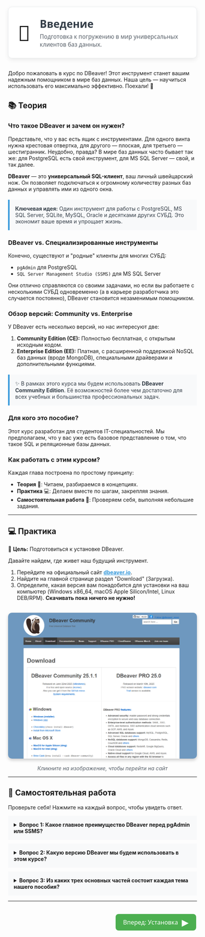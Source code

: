 <div style="display: flex; align-items: center; background-color: white; padding: 25px; border-radius: 10px; box-shadow: 0 4px 12px rgba(0,0,0,0.08); border: 1px solid #EAECEE; font-family: 'Segoe UI', 'Roboto', sans-serif;">
    <div style="font-size: 4em; margin-right: 25px; user-select: none;">👋</div>
    <div>
        <h1 style="margin: 0; color: #333D47;">Введение</h1>
        <p style="margin: 5px 0 0 0; font-size: 1.1em; color: #586069;">Подготовка к погружению в мир универсальных клиентов баз данных.</p>
    </div>
</div>

<br>

Добро пожаловать в курс по DBeaver! Этот инструмент станет вашим надежным помощником в мире баз данных. Наша цель — научиться использовать его максимально эффективно. Поехали! 🚀

## 📚 Теория

### Что такое DBeaver и зачем он нужен?

Представьте, что у вас есть ящик с инструментами. Для одного винта нужна крестовая отвертка, для другого — плоская, для третьего — шестигранник. Неудобно, правда? В мире баз данных часто бывает так же: для PostgreSQL есть свой инструмент, для MS SQL Server — свой, и так далее.

**DBeaver** — это **универсальный SQL-клиент**, ваш личный швейцарский нож. Он позволяет подключаться к огромному количеству разных баз данных и управлять ими из одного окна.

<blockquote style="background-color: #F8F9FA; border-left: 4px solid #3498DB; padding: 15px; margin: 20px 0; color: #333D47;">
    <b>Ключевая идея:</b> Один инструмент для работы с PostgreSQL, MS SQL Server, SQLite, MySQL, Oracle и десятками других СУБД. Это экономит ваше время и упрощает жизнь.
</blockquote>

### DBeaver vs. Специализированные инструменты

Конечно, существуют и "родные" клиенты для многих СУБД:
* `pgAdmin` для PostgreSQL
* `SQL Server Management Studio (SSMS)` для MS SQL Server

Они отлично справляются со своими задачами, но если вы работаете с несколькими СУБД одновременно (а в карьере разработчика это случается постоянно), DBeaver становится незаменимым помощником.

### Обзор версий: Community vs. Enterprise

У DBeaver есть несколько версий, но нас интересуют две:
1.  **Community Edition (CE):** Полностью бесплатная, с открытым исходным кодом.
2.  **Enterprise Edition (EE):** Платная, с расширенной поддержкой NoSQL баз данных (вроде MongoDB), специальными драйверами и дополнительными функциями.

<blockquote style="background-color: #F8F9FA; border-left: 4px solid #3498DB; padding: 15px; margin: 20px 0; color: #333D47;">
    ✨ В рамках этого курса мы будем использовать <b>DBeaver Community Edition</b>. Её возможностей более чем достаточно для всех учебных и большинства профессиональных задач.
</blockquote>

### Для кого это пособие?

Этот курс разработан для студентов IT-специальностей. Мы предполагаем, что у вас уже есть базовое представление о том, что такое SQL и реляционные базы данных.

### Как работать с этим курсом?

Каждая глава построена по простому принципу:
* **Теория** 📖: Читаем, разбираемся в концепциях.
* **Практика** 💻: Делаем вместе по шагам, закрепляя знания.
* **Самостоятельная работа** 🤔: Проверяем себя, выполняя небольшие задания.

---

## 💻 Практика

🎯 **Цель:** Подготовиться к установке DBeaver.

Давайте найдем, где живет наш будущий инструмент.

1.  Перейдите на официальный сайт **<a href="https://dbeaver.io/" target="_blank" style="color: #3498DB;">dbeaver.io</a>**.
2.  Найдите на главной странице раздел "Download" (Загрузка).
3.  Определите, какая версия вам понадобится для установки на ваш компьютер (Windows x86_64, macOS Apple Silicon/Intel, Linux DEB/RPM). **Скачивать пока ничего не нужно!**

<br>

<div align="center">
    <a href="https://dbeaver.io/download/" target="_blank" title="Нажмите, чтобы перейти на страницу загрузки DBeaver">
        <img src="../assets/images/00-introduction/dbeaver_download_page_preview.png" alt="Страница загрузки DBeaver" style="border-radius: 10px; box-shadow: 0 4px 8px 0 rgba(0,0,0,0.2); max-width: 100%;">
    </a>
    <p style="color: #586069;"><i>Кликните на изображение, чтобы перейти на сайт</i></p>
</div>

---

## 🤔 Самостоятельная работа

Проверьте себя! Нажмите на каждый вопрос, чтобы увидеть ответ.

<style>
    details { margin-bottom: 10px; border-radius: 8px; }
    details > summary { padding: 15px; cursor: pointer; font-weight: bold; background-color: #F8F9FA; }
    details > p { padding: 15px; margin: 0; border-top: 1px solid #EAECEE; }
</style>

<details>
  <summary>Вопрос 1: Какое главное преимущество DBeaver перед pgAdmin или SSMS?</summary>
  <p><b>Ответ:</b> Универсальность. DBeaver позволяет работать с множеством разных СУБД из одного приложения.</p>
</details>

<details>
  <summary>Вопрос 2: Какую версию DBeaver мы будем использовать в этом курсе?</summary>
  <p><b>Ответ:</b> Бесплатную DBeaver Community Edition.</p>
</details>

<details>
  <summary>Вопрос 3: Из каких трех основных частей состоит каждая тема нашего пособия?</summary>
  <p><b>Ответ:</b> Теория, Практика и Самостоятельная работа.</p>
</details>

---

<div style="display: flex; justify-content: flex-end; align-items: center; margin-top: 30px;">
    <a href="01-first-steps/01-installation.md" style="background-color: #4CAF50; color: white; padding: 10px 20px; text-align: center; text-decoration: none; display: inline-block; font-size: 16px; margin: 4px 2px; cursor: pointer; border-radius: 8px; font-family: 'Segoe UI', 'Roboto', sans-serif; display: flex; align-items: center;">
        <span>Вперед: Установка</span> 
        <span style="font-size: 24px; margin-left: 10px; line-height: 1;">▶</span>
    </a>
</div>